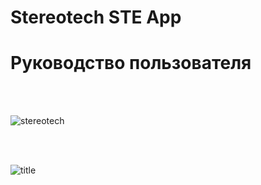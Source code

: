 # Stereotech STE App

# Руководство пользователя

<br/><br/>

![stereotech](/docs/stereotech.jpg)

<br/><br/>

![title](/docs/steapp/main.jpg)
